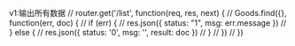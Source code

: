 v1:输出所有数据
// router.get('/list', function(req, res, next) {
//     Goods.find({}, function(err, doc) {
//         if (err) {
//             res.json({ status: "1", msg: err.message })
//         } else {
//             res.json({ status: '0', msg: '', result: doc })
//         }
//     })
// })